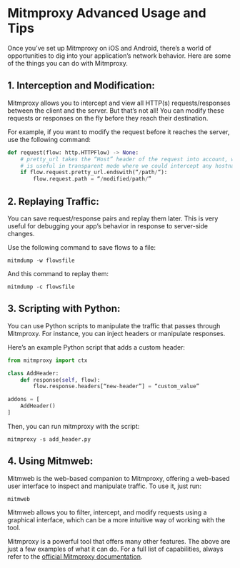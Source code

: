 # Mitmproxy Advanced Usage and Tips

Once you’ve set up Mitmproxy on iOS and Android, there’s a world of opportunities to dig into your application’s network behavior. Here are some of the things you can do with Mitmproxy.

## 1. Interception and Modification:

Mitmproxy allows you to intercept and view all HTTP(s) requests/responses between the client and the server. But that’s not all! You can modify these requests or responses on the fly before they reach their destination.

For example, if you want to modify the request before it reaches the server, use the following command:

```python
def request(flow: http.HTTPFlow) -> None:
    # pretty_url takes the “Host” header of the request into account, which 
    # is useful in transparent mode where we could intercept any hostname.
    if flow.request.pretty_url.endswith(“/path/“):
        flow.request.path = “/modified/path/”
```

## 2. Replaying Traffic:

You can save request/response pairs and replay them later. This is very useful for debugging your app’s behavior in response to server-side changes.

Use the following command to save flows to a file:

```shell
mitmdump -w flowsfile
```

And this command to replay them:

```shell
mitmdump -c flowsfile
```

## 3. Scripting with Python:

You can use Python scripts to manipulate the traffic that passes through Mitmproxy. For instance, you can inject headers or manipulate responses.

Here’s an example Python script that adds a custom header:

```python
from mitmproxy import ctx

class AddHeader:
    def response(self, flow):
        flow.response.headers[“new-header”] = “custom_value”

addons = [
    AddHeader()
]
```

Then, you can run mitmproxy with the script:

```shell
mitmproxy -s add_header.py
```

## 4. Using Mitmweb:

Mitmweb is the web-based companion to Mitmproxy, offering a web-based user interface to inspect and manipulate traffic. To use it, just run:

```shell
mitmweb
```

Mitmweb allows you to filter, intercept, and modify requests using a graphical interface, which can be a more intuitive way of working with the tool.

Mitmproxy is a powerful tool that offers many other features. The above are just a few examples of what it can do. For a full list of capabilities, always refer to the [official Mitmproxy documentation](https://docs.mitmproxy.org/stable/).

